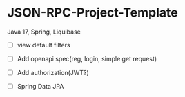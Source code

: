 # JSON-RPC-Project-Template
Java 17, Spring, Liquibase

- [ ] view default filters

- [ ] Add openapi spec(reg, login, simple get request)
- [ ] Add authorization(JWT?)
- [ ] Spring Data JPA 
